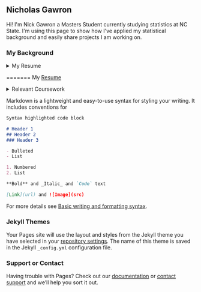 ## Nicholas Gawron

Hi! I'm Nick Gawron a Masters Student currently studying statistics at NC State. I'm using this page to show how I've applied my statistical background and easily share projects I am working on. 

### My Background



<details><summary>My Resume</summary>
<p>




</p>
</details>

=======
My [Resume]()



<details><summary>Relevant Coursework</summary>
<p>

  - ST 554: Big Data Analysis in Python with PySpark 
  - ST 563: Statistical Leaning
  - ST 546: Probabality and Stochastic Processes (w/ Measure Theory)
  - ST 537: Multivariate and Longitudinal Data Analysis 
  - ST 503: Fundamentals of Linear Models and Regression

</p>
</details>



Markdown is a lightweight and easy-to-use syntax for styling your writing. It includes conventions for

```markdown
Syntax highlighted code block

# Header 1
## Header 2
### Header 3

- Bulleted
- List

1. Numbered
2. List

**Bold** and _Italic_ and `Code` text

[Link](url) and ![Image](src)
```

For more details see [Basic writing and formatting syntax](https://docs.github.com/en/github/writing-on-github/getting-started-with-writing-and-formatting-on-github/basic-writing-and-formatting-syntax).

### Jekyll Themes

Your Pages site will use the layout and styles from the Jekyll theme you have selected in your [repository settings](https://github.com/ncgawron/ncgawron.github.io/settings/pages). The name of this theme is saved in the Jekyll `_config.yml` configuration file.

### Support or Contact

Having trouble with Pages? Check out our [documentation](https://docs.github.com/categories/github-pages-basics/) or [contact support](https://support.github.com/contact) and we’ll help you sort it out.
